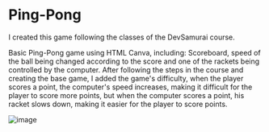 # Ping-Pong
I created this game following the classes of the DevSamurai course.

Basic Ping-Pong game using HTML Canva, including: Scoreboard, speed of the ball being changed according to the score and one of the rackets being controlled by the computer.
After following the steps in the course and creating the base game, I added the game's difficulty, when the player scores a point, the computer's speed increases, making it difficult for the player to score more points, but when the computer scores a point, his racket slows down, making it easier for the player to score points.

![image](https://github.com/batistaTiago40/Ping-Pong/assets/68347098/d246a0ef-e274-4fc1-9fed-872cfb45dc3b)
